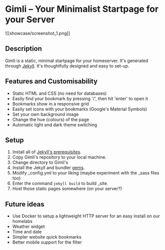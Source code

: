 # Gimli – Your Minimalist Startpage for your Server

![[showcase/screenshot_1.png]]
## Description
Gimli is a static, minimal startpage for your homeserver. It's generated through [Jekyll](https://jekyllrb.com/). It's thoughtfully designed and easy to set-up.

## Features and Customisability
- Static HTML and CSS (no need for databases)
- Easily find your bookmark by pressing '/', then hit 'enter' to open it
- Bookmarks show in a responsive grid
- Easily set icons with your bookmarks (Google's Material Symbols)
- Set your own background image
- Change the hue (colours) of the page
- Automatic light and dark theme switching

## Setup
1. Install all of [Jekyll's prerequisites](https://jekyllrb.com/docs/installation/). 
2. Copy Gimli's repository to your local machine.
3. Change directory to Gimli's
4. Install the Jekyll and bundler [gems](https://jekyllrb.com/docs/ruby-101/#gems).
5. Modify \_config.yml to your liking (maybe experiment with the \_sass files too)
6. Enter the command ```jekyll build``` to build \_site.
7. Host those static pages somewhere (on your server?)

## Future ideas
- Use Docker to setup a lightweight HTTP server for an easy install on our homelabs
- Weather widget
- Time and date
- Simpler website quick bookmarks
- Better mobile support for the filter